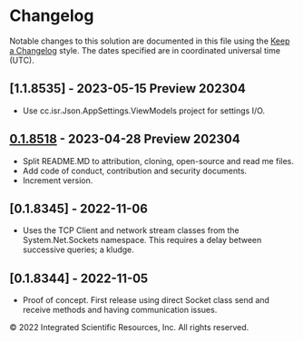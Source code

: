 # Changelog
Notable changes to this solution are documented in this file using the 
[Keep a Changelog] style. The dates specified are in coordinated universal time (UTC).

[0.1.8518]: https://github.com/atecoder/dn.vi.lite

## [1.1.8535] - 2023-05-15 Preview 202304
* Use cc.isr.Json.AppSettings.ViewModels project for settings I/O.

## [0.1.8518] - 2023-04-28 Preview 202304
* Split README.MD to attribution, cloning, open-source and read me files.
* Add code of conduct, contribution and security documents.
* Increment version.

## [0.1.8345] - 2022-11-06
* Uses the TCP Client and network stream classes from the System.Net.Sockets namespace. This requires a delay between successive queries; a kludge. 

## [0.1.8344] - 2022-11-05
* Proof of concept. First release using direct Socket class send and receive methods and having communication issues.

&copy;  2022 Integrated Scientific Resources, Inc. All rights reserved.

[Keep a Changelog]: https://keepachangelog.com/en/1.0.0/
